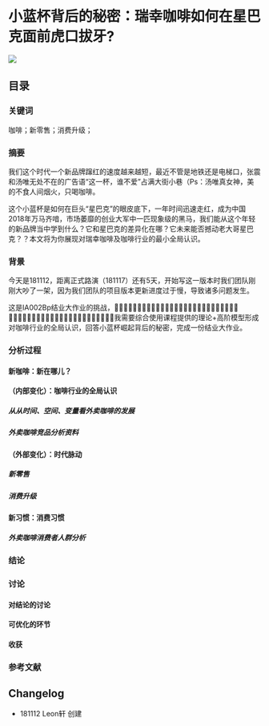# 小蓝杯背后的秘密：瑞幸咖啡如何在星巴克面前虎口拔牙?
![](http://pad4iq2ls.bkt.clouddn.com/20181112154197818196645.png)

## 目录
### 关键词
咖啡；新零售；消费升级；
### 摘要
我们这个时代一个新品牌蹿红的速度越来越短，最近不管是地铁还是电梯口，张震和汤唯无处不在的广告语“这一杯，谁不爱”占满大街小巷（Ps：汤唯真女神，美的不食人间烟火，只喝咖啡。

这个小蓝杯是如何在巨头“星巴克”的眼皮底下，一年时间迅速走红，成为中国2018年万马齐喑，市场萎靡的创业大军中一匹现象级的黑马，我们能从这个年轻的新品牌当中学到什么？它和星巴克的差异化在哪？它未来能否撼动老大哥星巴克？？本文将为你展现对瑞幸咖啡及咖啡行业的最小全局认识。
### 背景
今天是181112，距离正式路演（181117）还有5天，开始写这一版本时我们团队刚刚大吵了一架，因为我们团队的项目版本更新进度过于慢，导致诸多问题发生。

这是IA002Bp结业大作业的挑战，􏰤􏰰􏰱􏰲􏰳􏰊􏰋􏰴􏰵􏰭􏰶􏰷􏰸􏰤􏰹􏰺􏰻􏰼􏰩􏰞􏰽􏰾􏰿􏱀􏱁􏱂􏱃 􏱄􏰭􏱅􏱆􏱇􏱈􏱉􏱊􏱋􏱌􏰲􏰳􏰞􏰽􏰾􏰿􏰭􏰶􏰷􏱍􏱎􏱏􏱐我需要综合使用课程提供的理论+高阶模型形成对咖啡行业的全局认识，回答小蓝杯崛起背后的秘密，完成一份结业大作业。

### 分析过程

#### 新咖啡：新在哪儿？

#### （内部变化）：咖啡行业的全局认识
##### 从从时间、空间、变量看外卖咖啡的发展
##### 外卖咖啡竞品分析资料


#### （外部变化）：时代脉动
##### 新零售
##### 消费升级


#### 新习惯：消费习惯
##### 外卖咖啡消费者人群分析
### 结论
### 讨论
#### 对结论的讨论
#### 可优化的环节
#### 收获
### 参考文献

## Changelog

- 181112 Leon轩 创建